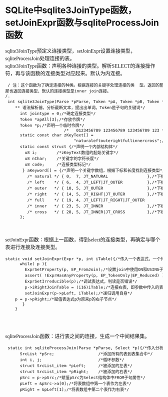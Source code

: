 # SQLite中sqlite3JoinType函数，setJoinExpr函数与sqliteProcessJoin函数
<font face="微软雅黑" size="3px">

sqlite3JoinType预定义连接类型，setJoinExpr设置连接类型，sqliteProcessJoin处理连接的表。
<br> sqlite3JoinType函数：声明各种连接的类型。解析SELECT的连接操作符，再与该函数的连接类型对应起来。默认为内连接。
<pre> / 注：这个函数为了确定连接的种类。根据连接的关键字处理连接的类  型。返回的整数代表连接的类型，而在处理关键字的过程中检测到错误，
那也返回连接类型，默认的连接类型是inner join连接。
/.
 int sqlite3JoinType(Parse *pParse, Token *pA, Token *pB, Token *pC){/*传入分析树，三个令牌结构体.其中Parse是
 	** 语法解析器，分析截断文本，提出出单词。Token是子句的关键词*/
	  int jointype = 0;/*确定连接类型*/
 	  Token *apAll[3];/*存放令牌*/
 	  Token *p;/*声明一个临时令牌*/
					    /*   0123456789 123456789 123456789 123 */
	  static const char zKeyText[] =
	                        "naturaleftouterightfullinnercross";/*存放字符数组，里面装的是连接类型，在下文中进行调用*/
	  static const struct {/*声明一个内部结构体*/
	    u8 i;        /*zKeyText数组的起始关键字*/
	 	u8 nChar;    /*关键字的字符长度*/
	    u8 code;     /*连接类型标记*/
	   } aKeyword[] = {/*声明一个关键字数组，根据下标和长度找到连接类型*/
 	     /* natural */ { 0,  7, JT_NATURAL                },/*下标从0开始，长度为7，自然连接*/
	     /* left    */ { 6,  4, JT_LEFT|JT_OUTER          },/*下标从6开始，长度为4，左连接或外连接*/
 	     /* outer   */ { 10, 5, JT_OUTER                  },/*下标从10开始，长度为5，外连接*/
	 	 /* right   */ { 14, 5, JT_RIGHT|JT_OUTER         },/*下标从14开始，长度为5，右连接或外连接*/
	     /* full    */ { 19, 4, JT_LEFT|JT_RIGHT|JT_OUTER         },/*下标从19开始，长度为4，左连接或右连接或外连接，实质是个全连接*/
		 /* inner   */ { 23, 5, JT_INNER                  },/*下标从23开始，长度为5，内连接*/
	     /* cross   */ { 28, 5, JT_INNER|JT_CROSS         },/*下标从28开始，长度为5，内连接或CROSS连接，实质是个CROSS join*/
	  };
</pre>
<br> <br> setJoinExpr函数：根据上一函数，得到select的连接类型，再确定与哪个表进行连接及连接类型。
<pre>static void setJoinExpr(Expr *p, int iTable){/*传入一个表达式，一个待连接的表*/
 	  while( p ){
	 	ExprSetProperty(p, EP_FromJoin);/*设置join中使用ON和USING子句*/
		assert( !ExprHasAnyProperty(p, EP_TokenOnly|EP_Reduced) );/*判断表达式的属性，关于表达式的长度和剩余长度*/
		ExprSetIrreducible(p);/*调试表达式，判读是否错误*/
	 	p->iRightJoinTable = (i16)iTable;/*连接右表，即参数中传入的表*/
		setJoinExpr(p->pLeft, iTable);/*递归调用自身*/
	p = p->pRight;/*赋值表达式p为原来p的右子节点*/
	   }
	}
	</pre>

<br> <br> sqliteProcessJoin函数：进行表之间的连接，生成一个中间结果集。
<pre> static int sqliteProcessJoin(Parse *pParse, Select *p){/*传入分析树，Select结构体*/
	  SrcList *pSrc;                  /*添加所有的表到表集合中*/
 	  int i, j;                       /*循环参数*/
	  struct SrcList_item *pLeft;     /*被添加的左表*/
	  struct SrcList_item *pRight;    /*被添加的右表*/
 	  pSrc = p->pSrc;/*赋值pSrc为Select结构体中FROM子句属性*/
 	  pLeft = &pSrc->a[0];/*将表数组中第一个表作为左表*/
 	  pRight = &pLeft[1];/*将表数组中第二个表作为右表*/
</pre>
